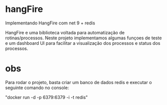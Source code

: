 # hangFire

Implementando HangFire com net 9 + redis


HangFire e uma biblioteca voltada para automatização de rotinas/processos.
Neste projeto implementamos algumas funçoes de teste e um dashboard UI para facilitar a visualização dos processos e status dos processos.

# obs

Para rodar o projeto, basta criar um banco de dados redis e executar o seguinte comando no console:

"docker run -d -p 6379:6379 -i -t redis"
